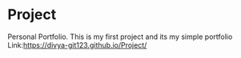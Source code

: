 # Project
Personal Portfolio.
This is my first project and its my simple portfolio
Link:https://divya-git123.github.io/Project/
